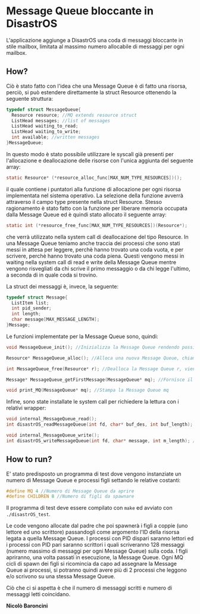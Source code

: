 # Message Queue bloccante in DisastrOS

L'applicazione aggiunge a DisastrOS una coda di messaggi bloccante in stile mailbox, limitata al massimo numero allocabile di messaggi per ogni mailbox.
## How?
Ciò è stato fatto con l'idea che una Message Queue è di fatto una risorsa, perciò, si può estendere direttamente la struct Resource ottenendo la seguente struttura:

```C
typedef struct MessageQueue{
  Resource resource; //MQ extends resource struct
  ListHead messages; //list of messages
  ListHead waiting_to_read;
  ListHead waiting_to_write;
  int available; //written messages
}MessageQueue;
```
In questo modo è stato possibile utilizzare le syscall già presenti per l'allocazione e deallocazione delle risorse con l'unica aggiunta del seguente array:
```C
static Resource* (*resource_alloc_func[MAX_NUM_TYPE_RESOURCES])();
```
il quale contiene i puntatori alla funzione di allocazione per ogni risorsa implementata nel sistema operativo. La selezione della funzione avverrà attraverso il campo type presente nella struct Resource.
Stesso ragionamento è stato fatto con la funzione per liberare memoria occupata dalla Message Queue ed è quindi stato allocato il seguente array:

```C
static int (*resource_free_func[MAX_NUM_TYPE_RESOURCES])(Resource*);
```
che verrà utilizzato nella system call di deallocazione del tipo Resource.
In una Message Queue teniamo anche traccia dei processi che sono stati messi in attesa per leggere, perchè hanno trovato una coda vuota, e per scrivere, perchè hanno trovato una coda piena. Questi vengono messi in waiting nella system call di read e write della Message Queue mentre vengono risvegliati da chi scrive il primo messaggio o da chi legge l'ultimo, a seconda di in quale coda si trovino.

La struct dei messaggi è, invece, la seguente:
```C
typedef struct Message{
  ListItem list;
  int pid_sender;
  int length;
  char message[MAX_MESSAGE_LENGTH];
}Message;
```
Le funzioni implementate per la Message Queue sono, quindi:
```C
void MessageQueue_init(); //Inizializza la Message Queue rendendo possibile l'utilizzo nel sistema operativo

Resource* MessageQueue_alloc(); //Alloca una nuova Message Queue, chiamata attraverso la funzione Resource_alloc() di Resource

int MessageQueue_free(Resource* r); //Dealloca la Message Queue r, viene chiamata dalla funzione Resource_free() di Resource

Message* MessageQueue_getFirstMessage(MessageQueue* mq); //Fornisce il primo messaggio della Message Queue mq

void print_MQ(MessageQueue* mq); //Stampa la Message Queue mq
```
Infine, sono state installate le system call per richiedere la lettura con i relativi wrapper:
```C
void internal_MessageQueue_read();
int disastrOS_readMessageQueue(int fd, char* buf_des, int buf_length); //Wrapper della read

void internal_MessageQueue_write();
int disastrOS_writeMessageQueue(int fd, char* message, int m_length); //Wrapper della write
```

## How to run?
E' stato predisposto un programma di test dove vengono instanziate un numero di Message Queue e processi figli settando le relative costanti:
```C
#define MQ 4 //Numero di Message Queue da aprire
#define CHILDREN 8 //Numero di figli da spawnare
```
Il programma di test deve essere compilato con `make` ed avviato con `./disastrOS_test`.

Le code vengono allocate dal padre che poi spawnerà i figli a coppie (uno lettore ed uno scrittore) passandogli come argomento l'ID della risorsa legata a quella Message Queue. I processi con PID dispari saranno lettori ed i processi con PID pari saranno scrittori i quali scriveranno 128 messaggi (numero massimo di messaggi per ogni Message Queue) sulla coda.
I figli apriranno, una volta passati in esecuzione, la Message Queue. Ogni MQ cicli di spawn dei figli si ricomincia da capo ad assegnare la Message Queue ai processi, si potranno quindi avere più di 2 processi che leggono e/o scrivono su una stessa Message Queue.

Ciò che ci si aspetta è che il numero di messaggi scritti e numero di messaggi letti coincidano.

**Nicolò Baroncini**
